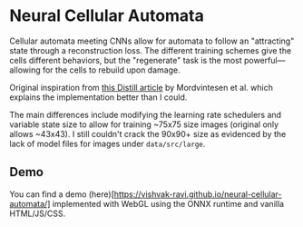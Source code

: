 # Neural Cellular Automata

Cellular automata meeting CNNs allow for automata to follow an "attracting" state through a reconstruction loss. The different training schemes give the cells different behaviors, but the "regenerate" task is the most powerful—allowing for the cells to rebuild upon damage.



Original inspiration from [this Distill article](https://distill.pub/2020/growing-ca/) by Mordvintesen et al. which explains the implementation better than I could.

The main differences include modifying the learning rate schedulers and variable state size to allow for training ~75x75 size images (original only allows ~43x43). I still couldn't crack the 90x90+ size as evidenced by the lack of model files for images under `data/src/large`.

## Demo

You can find a demo (here)[https://vishvak-ravi.github.io/neural-cellular-automata/] implemented with WebGL using the ONNX runtime and vanilla HTML/JS/CSS.
